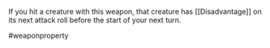 If you hit a creature with this weapon, that creature has [[Disadvantage]] on its next attack roll before the start of your next turn.

#weaponproperty